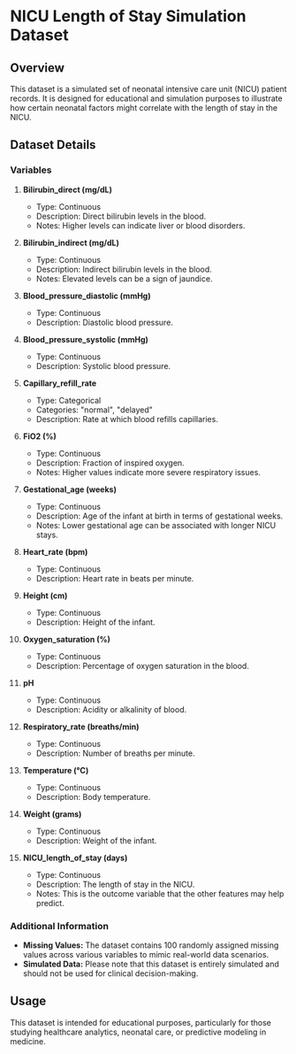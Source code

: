 # NICU Length of Stay Simulation Dataset

## Overview
This dataset is a simulated set of neonatal intensive care unit (NICU) patient records. It is designed for educational and simulation purposes to illustrate how certain neonatal factors might correlate with the length of stay in the NICU.

## Dataset Details

### Variables

1. **Bilirubin_direct (mg/dL)**
   - Type: Continuous
   - Description: Direct bilirubin levels in the blood.
   - Notes: Higher levels can indicate liver or blood disorders.

2. **Bilirubin_indirect (mg/dL)**
   - Type: Continuous
   - Description: Indirect bilirubin levels in the blood.
   - Notes: Elevated levels can be a sign of jaundice.

3. **Blood_pressure_diastolic (mmHg)**
   - Type: Continuous
   - Description: Diastolic blood pressure.

4. **Blood_pressure_systolic (mmHg)**
   - Type: Continuous
   - Description: Systolic blood pressure.

5. **Capillary_refill_rate**
   - Type: Categorical
   - Categories: "normal", "delayed"
   - Description: Rate at which blood refills capillaries.

6. **FiO2 (%)**
   - Type: Continuous
   - Description: Fraction of inspired oxygen.
   - Notes: Higher values indicate more severe respiratory issues.

7. **Gestational_age (weeks)**
   - Type: Continuous
   - Description: Age of the infant at birth in terms of gestational weeks.
   - Notes: Lower gestational age can be associated with longer NICU stays.

8. **Heart_rate (bpm)**
   - Type: Continuous
   - Description: Heart rate in beats per minute.

9. **Height (cm)**
   - Type: Continuous
   - Description: Height of the infant.

10. **Oxygen_saturation (%)**
    - Type: Continuous
    - Description: Percentage of oxygen saturation in the blood.

11. **pH**
    - Type: Continuous
    - Description: Acidity or alkalinity of blood.

12. **Respiratory_rate (breaths/min)**
    - Type: Continuous
    - Description: Number of breaths per minute.

13. **Temperature (°C)**
    - Type: Continuous
    - Description: Body temperature.

14. **Weight (grams)**
    - Type: Continuous
    - Description: Weight of the infant.

15. **NICU_length_of_stay (days)**
    - Type: Continuous
    - Description: The length of stay in the NICU.
    - Notes: This is the outcome variable that the other features may help predict.

### Additional Information

- **Missing Values:** The dataset contains 100 randomly assigned missing values across various variables to mimic real-world data scenarios.
- **Simulated Data:** Please note that this dataset is entirely simulated and should not be used for clinical decision-making.

## Usage

This dataset is intended for educational purposes, particularly for those studying healthcare analytics, neonatal care, or predictive modeling in medicine.
